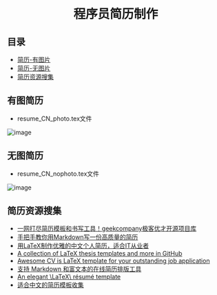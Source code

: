 <h1 align="center">程序员简历制作 </h1>

## 目录

- [简历-有图片](#有图简历)
- [简历-无图片](#无图简历)
- [简历资源搜集](#简历资源搜集)

## 有图简历
- resume_CN_photo.tex文件

![image](https://github.com/AdaCoding123/Resume/assets/72744840/937b896a-25e5-40fd-a4e7-5df28b593e89)

## 无图简历
- resume_CN_nophoto.tex文件

![image](https://github.com/AdaCoding123/Resume/assets/72744840/95b1f0b7-0f41-40dd-8b40-1452904a7ecb)


## 简历资源搜集
* [一网打尽简历模板和书写工具！geekcompany极客优才开源项目库](https://github.com/geekcompany/ResumeSample)
* [手把手教你用Markdown写一份高质量的简历](https://github.com/pengMaster/BestNote/blob/master/docs/essential-content-for-interview/%E6%89%8B%E6%8A%8A%E6%89%8B%E6%95%99%E4%BD%A0%E7%94%A8Markdown%E5%86%99%E4%B8%80%E4%BB%BD%E9%AB%98%E8%B4%A8%E9%87%8F%E7%9A%84%E7%AE%80%E5%8E%86.md)
* [用LaTeX制作优雅的中文个人简历，适合IT从业者](https://github.com/FengMengZhao/LaTeX_generate_Chinese_resume?tab=readme-ov-file)
* [A collection of LaTeX thesis templates and more in GitHub](https://github.com/hantang/latex-templates)
* [Awesome CV is LaTeX template for your outstanding job application](https://github.com/posquit0/Awesome-CV)
* [支持 Markdown 和富文本的在线简历排版工具](https://github.com/mdnice/markdown-resume)
* [An elegant \LaTeX\ résumé template](https://github.com/billryan/resume)
* [适合中文的简历模板收集](https://github.com/dyweb/awesome-resume-for-chinese)








